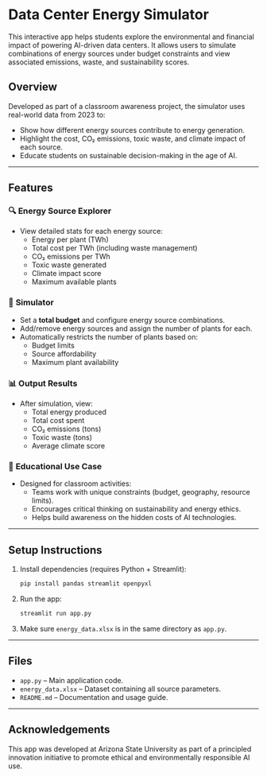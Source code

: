 
# **Data Center Energy Simulator**

This interactive app helps students explore the environmental and financial impact of powering AI-driven data centers. It allows users to simulate combinations of energy sources under budget constraints and view associated emissions, waste, and sustainability scores.

## **Overview**

Developed as part of a classroom awareness project, the simulator uses real-world data from 2023 to:
- Show how different energy sources contribute to energy generation.
- Highlight the cost, CO₂ emissions, toxic waste, and climate impact of each source.
- Educate students on sustainable decision-making in the age of AI.

---

## **Features**

### 🔍 **Energy Source Explorer**
- View detailed stats for each energy source:
  - Energy per plant (TWh)
  - Total cost per TWh (including waste management)
  - CO₂ emissions per TWh
  - Toxic waste generated
  - Climate impact score
  - Maximum available plants

### 🧮 **Simulator**
- Set a **total budget** and configure energy source combinations.
- Add/remove energy sources and assign the number of plants for each.
- Automatically restricts the number of plants based on:
  - Budget limits
  - Source affordability
  - Maximum plant availability

### 📊 **Output Results**
- After simulation, view:
  - Total energy produced
  - Total cost spent
  - CO₂ emissions (tons)
  - Toxic waste (tons)
  - Average climate score

### 🧠 **Educational Use Case**
- Designed for classroom activities:
  - Teams work with unique constraints (budget, geography, resource limits).
  - Encourages critical thinking on sustainability and energy ethics.
  - Helps build awareness on the hidden costs of AI technologies.

---

## **Setup Instructions**

1. Install dependencies (requires Python + Streamlit):
   ```bash
   pip install pandas streamlit openpyxl
   ```

2. Run the app:
   ```bash
   streamlit run app.py
   ```

3. Make sure `energy_data.xlsx` is in the same directory as `app.py`.

---

## **Files**

- `app.py` – Main application code.
- `energy_data.xlsx` – Dataset containing all source parameters.
- `README.md` – Documentation and usage guide.

---

## **Acknowledgements**

This app was developed at Arizona State University as part of a principled innovation initiative to promote ethical and environmentally responsible AI use.
